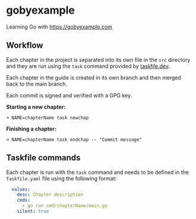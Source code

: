 # gobyexample
Learning Go with https://gobyexample.com

## Workflow

Each chapter in the project is separated into its own file in the `src` directory and they are run using the `task` command provided by [taskfile.dev](https://taskfile.dev).

Each chapter in the guide is created in its own branch and then merged back to the main branch.

Each commit is signed and verified with a GPG key.

**Starting a new chapter:**

```
➜ NAME=chapterName task newchap
```

**Finishing a chapter:**

```
➜ NAME=chapterName task endchap -- "Commit message"
```

## Taskfile commands

Each chapter is run with the `task` command and needs to be defined in the `Taskfile.yaml` file using the following format:

```yaml
  values:
    desc: Chapter description
    cmds:
      - go run cmd/chapterName/main.go
    silent: true
```
